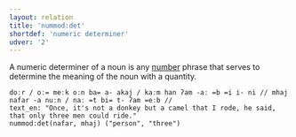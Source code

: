 ```yaml
---
layout: relation
title: 'nummod:det'
shortdef: 'numeric determiner'
udver: '2'
---
```


A numeric determiner of a noun is any [number](u-pos/NUM) phrase
that serves to determine the meaning of the noun with a quantity.

~~~ sdparse
doːr / oː= meːk oːn ba= a- akaj / kaːm han ʔam -aː =b =i i- ni // mhaj nafar -a nuːn / naː =t bi= t- ʔam =eːb //
text_en: "Once, it's not a donkey but a camel that I rode, he said, that only three men could ride."
nummod:det(nafar, mhaj) ("person", "three")
~~~
<!-- Interlanguage links updated Ne 5. května 2024, 18:21:31 CEST -->
